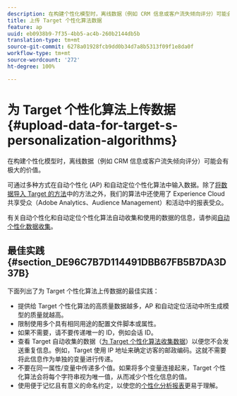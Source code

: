 ```yaml
---
description: 在构建个性化模型时，离线数据（例如 CRM 信息或客户流失倾向评分）可能会有极大的价值。
title: 上传 Target 个性化算法数据
feature: ap
uuid: eb0938b9-7f35-4bb5-ac4b-260b2144db5b
translation-type: tm+mt
source-git-commit: 6278a01928fcb9dd0b34d7a8b5313f09f1e8da0f
workflow-type: tm+mt
source-wordcount: '272'
ht-degree: 100%

---
```



# 为 Target 个性化算法上传数据{#upload-data-for-target-s-personalization-algorithms}

在构建个性化模型时，离线数据（例如 CRM 信息或客户流失倾向评分）可能会有极大的价值。

可通过多种方式在自动个性化 (AP) 和自动定位个性化算法中输入数据。除了[将数据导入 Target 的方法](../../c-implementing-target/c-considerations-before-you-implement-target/c-methods-to-get-data-into-target/methods-to-get-data-into-target.md#concept_0069C0EFB56C4700BB33F2F35C2B9B17)中的方法之外，我们的算法中还使用了 Experience Cloud 共享受众（Adobe Analytics、Audience Management）和活动中的报表受众。

有关自动个性化和自动定位个性化算法自动收集和使用的数据的信息，请参阅[自动个性化数据收集](/help/c-activities/t-automated-personalization/ap-data.md)。

## 最佳实践 {#section_DE96C7B7D114491DBB67FB5B7DA3D37B}

下面列出了为 Target 个性化算法上传数据的最佳实践：

* 提供给 Target 个性化算法的高质量数据越多，AP 和自动定位活动中所生成模型的质量就越高。
* 限制使用多个具有相同用途的配置文件脚本或属性。
* 如果不需要，请不要传递唯一的 ID，例如会话 ID。
* 查看 Target 自动收集的数据（[为 Target 个性化算法收集数据](/help/c-activities/t-automated-personalization/ap-data.md)）以便您不会发送重复信息。例如，Target 使用 IP 地址来确定访客的邮政编码。这就不需要将此信息作为单独的变量进行传递。
* 不要在同一属性/变量中传递多个值。如果将多个变量连接起来，Target 个性化算法会将每个字符串视为唯一值，从而减少个性化信息的值。
* 使用便于记忆且有意义的命名约定，以使您的[个性化分析报表](../../c-reports/c-personalization-insights-reports/personalization-insights-reports.md#concept_A897070E1EDC403EB84CFB7A6ECAD767)更易于理解。

